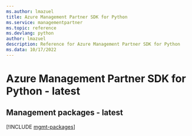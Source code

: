 ```yaml
---
ms.author: lmazuel
title: Azure Management Partner SDK for Python
ms.service: managementpartner
ms.topic: reference
ms.devlang: python
author: lmazuel
description: Reference for Azure Management Partner SDK for Python
ms.data: 10/17/2022
---
```

# Azure Management Partner SDK for Python - latest

## Management packages - latest
[!INCLUDE [mgmt-packages](management-partner-mgmt-index.md)]